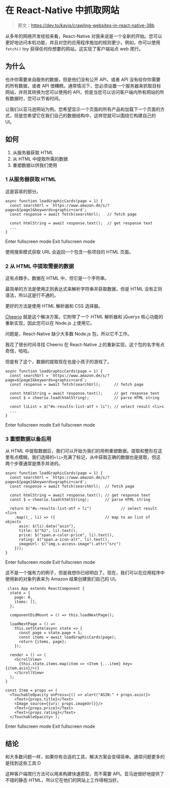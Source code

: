 # 在 React-Native 中抓取网站

> 原文：<https://dev.to/kayis/crawling-websites-in-react-native-38b>

从多年的网络开发经验来看，React-Native 对我来说是一个全新的开始。您可以更好地访问本机功能，并且对您的应用程序施加的规则更少。例如，你可以使用`fetch()` toy 获得任何你想要的网站。这实现了客户端站点 web 爬行。

## 为什么

也许你需要来自服务的数据，但是他们没有公开 API，或者 API 没有给你你需要的所有数据，或者 API 很糟糕。通常情况下，您必须设置一个服务器来抓取目标网站，并将其转换为您可以使用的 API，但是当您可以访问客户端内所有网站的所有数据时，您可以节省时间。

让我们以亚马逊网站为例。您希望显示一个页面的所有产品和加载下一个页面的方式，但是您希望它在我们自己的数据结构中，这样您就可以围绕它构建自己的 UI。

## 如何

1.  从服务器获取 HTML
2.  从 HTML 中提取所需的数据
3.  重塑数据以供我们使用

### 1 从服务器获取 HTML

这是容易的部分。

```
async function loadGraphicCards(page = 1) {
  const searchUrl = `https://www.amazon.de/s/?page=${page}&keywords=graphic+card`;
  const response = await fetch(searchUrl);   // fetch page

  const htmlString = await response.text();  // get response text
  ...
} 
```

Enter fullscreen mode Exit fullscreen mode

使用搜索模式获取 URL 会返回一个包含一些项目的 HTML 页面。

### 2 从 HTML 中提取需要的数据

这有点棘手。数据在 HTML 中，但它是一个字符串。

最简单的方法是使用正则表达式来解析字符串并获取数据，但是 HTML 没有正则语法，所以这是行不通的。

更好的方法是使用 HTML 解析器和 CSS 选择器。

[Cheerio](https://github.com/cheeriojs/cheerio) 就是这个解决方案。它附带了一个 HTML 解析器和 jQuerys 核心功能的重新实现，因此您可以在 Node.js 上使用它。

问题是，React-Native 缺少大多数 Node.js 包，所以它不工作。

我花了很长时间寻找 Cheerio 在 React-Native 上的重新实现，这个包的名字有点奇怪，哈哈。

但是有了这个，数据的提取现在也是小孩子的游戏了。

```
async function loadGraphicCards(page = 1) {
  const searchUrl = `https://www.amazon.de/s/?page=${page}&keywords=graphic+card`;
  const response = await fetch(searchUrl);      // fetch page 

  const htmlString = await response.text();     // get response text
  const $ = cheerio.load(htmlString);           // parse HTML string

  const liList = $("#s-results-list-atf > li"); // select result <li>s
  ...
} 
```

Enter fullscreen mode Exit fullscreen mode

### 3 重塑数据以备后用

从 HTML 中提取数据后，我们可以开始为我们的用例重塑数据。提取和整形在这里有点模糊，我们选择的`<li>`充满了标记，从中获取正确的数据也是提取，但这两个步骤通常是携手并进的。

```
async function loadGraphicCards(page = 1) {
  const searchUrl = `https://www.amazon.de/s/?page=${page}&keywords=graphic+card`;
  const response = await fetch(searchUrl);  // fetch page 

  const htmlString = await response.text(); // get response text
  const $ = cheerio.load(htmlString);       // parse HTML string

  return $("#s-results-list-atf > li")             // select result <li>s
    .map((_, li) => ({                      // map to an list of objects
      asin: $(li).data("asin"),                   
      title: $("h2", li).text(),                
      price: $("span.a-color-price", li).text(),
      rating: $("span.a-icon-alt", li).text(),
      imageUrl: $("img.s-access-image").attr("src")
    }));
} 
```

Enter fullscreen mode Exit fullscreen mode

这不是一个强有力的例子，但是我想你已经明白了。现在，我们可以在应用程序中使用新的对象列表来为 Amazon 结果创建我们自己的 UI。

```
 class App extends ReactComponent {
  state = {
    page: 0,
    items: [],
  };

  componentDidMount = () => this.loadNextPage();

  loadNextPage = () =>
    this.setState(async state => {
      const page = state.page + 1;
      const items = await loadGraphicCards(page);
      return {items, page};
    });

  render = () => (
    <ScrollView>
      {this.state.items.map(item => <Item {...item} key={item.asin}/>)}
    </ScrollView>
  );
}

const Item = props => (
  <TouchableOpacity onPress={() => alert("ASIN:" + props.asin)}>
    <Text>{props.title}</Text>
    <Image source={{uri: props.imageUrl}}/>
    <Text>{props.price}</Text>
    <Text>{props.rating}</Text>
  </TouchableOpacity> ); 
```

Enter fullscreen mode Exit fullscreen mode

## 结论

和大多数问题一样，如果你有合适的工具，解决方案会变得简单。通常问题更多的是找到这些工具:D

这种客户端爬行方法可以用来构建快速原型，而不需要 API。亚马逊很好地提供了不错的静态 HTML，所以它在他们的网站上工作得相当好。